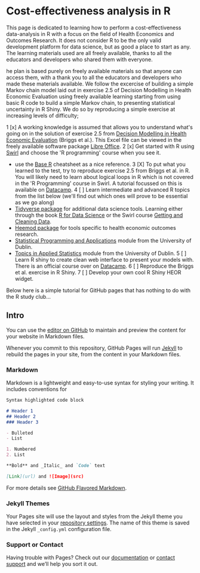 # Cost-effectiveness analysis in R

This page is dedicated to learning how to perform a cost-effectiveness data-analysis in R with a focus on the field of Health Economics and Outcomes Research. It does not consider R to be the only valid development platform for data science, but as good a place to start as any. The learning materials used are all freely available, thanks to all the educators and developers who shared them with everyone.


he plan is based purely on freely available materials so that anyone can access them, with a thank you to all the educators and developers who made these materials available. We follow the excercise of building a simple Markov chain model laid out in exercise 2.5 of Decision Modelling in Health Economic Evaluation using freely available learning starting from using basic R code to build a simple Markov chain, to presenting statistical uncertainty in R Shiny. We do so by reproducing a simple exercise at increasing levels of difficulty;

1 [x] A working knowledge is assumed that allows you to understand what's going on in the solution of exercise 2.5 from [Decision Modelling in Health Economic Evaluation](https://www.herc.ox.ac.uk/downloads/decision-modelling-for-health-economic-evaluation) (Briggs et al.). This Excel file can be viewed in the freely available software package [Libre Office](https://www.libreoffice.org/).
2 [x] Get started with R using [Swirl](https://swirlstats.com/students.html/) and choose the 'R programming' course when you see it.
  - use the [Base R](http://github.com/rstudio/cheatsheets/raw/master/base-r.pdf) cheatsheet as a nice reference.
3 [X] To put what you learned to the test, try to reproduce exercise 2.5 from Briggs et al. in R. You will likely need to learn about logical loops in R which is not covered in the 'R Programming' course in Swirl. A tutorial focussed on this is available on [Datacamp](https://www.datacamp.com/community/tutorials/tutorial-on-loops-in-r).
4 [ ] Learn intermediate and advanced R topics from the list below (we'll find out which ones will prove to be essential as we go along)
  - [Tidyverse package](https://www.tidyverse.org/) for additional data science tools. Learning either through the book [R for Data Science](https://r4ds.had.co.nz) or the Swirl course [Getting and Cleaning Data](http://swirlstats.com/scn/getclean.html).
  - [Heemod package](https://www.rdocumentation.org/packages/heemod) for tools specific to health economic outcomes research.
  - [Statistical Programming and Applications](https://acaimo.github.io/teaching/MAIN/Stat_Prog_App.html) module from the University of Dublin.
  - [Topics in Applied Statistics](https://acaimo.github.io/teaching/MAIN/Topics_App_Stats.html) module from the University of Dublin.
 5 [ ] Learn R shiny to create clean web interface to present your models with. There is an official course over on [Datacamp](https://www.datacamp.com/home/).
 6 [ ] Reproduce the Briggs et al. exercise in R Shiny.
 7 [ ] Develop your own cool R Shiny HEOR widget.
 

Below here is a simple tutorial for GitHub pages that has nothing to do with the R study club...

## Intro 
You can use the [editor on GitHub](https://github.com/PeterElroy/R-Study-Club/edit/master/README.md) to maintain and preview the content for your website in Markdown files.

Whenever you commit to this repository, GitHub Pages will run [Jekyll](https://jekyllrb.com/) to rebuild the pages in your site, from the content in your Markdown files.

### Markdown

Markdown is a lightweight and easy-to-use syntax for styling your writing. It includes conventions for

```markdown
Syntax highlighted code block

# Header 1
## Header 2
### Header 3

- Bulleted
- List

1. Numbered
2. List

**Bold** and _Italic_ and `Code` text

[Link](url) and ![Image](src)
```

For more details see [GitHub Flavored Markdown](https://guides.github.com/features/mastering-markdown/).

### Jekyll Themes

Your Pages site will use the layout and styles from the Jekyll theme you have selected in your [repository settings](https://github.com/PeterElroy/R-Study-Club/settings). The name of this theme is saved in the Jekyll `_config.yml` configuration file.

### Support or Contact

Having trouble with Pages? Check out our [documentation](https://help.github.com/categories/github-pages-basics/) or [contact support](https://github.com/contact) and we’ll help you sort it out.
